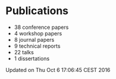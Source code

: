 # Publications
  * 38 conference papers
  * 4 workshop papers
  * 8 journal papers
  * 9 technical reports
  * 22 talks
  * 1 dissertations

Updated on Thu Oct  6 17:06:45 CEST 2016
